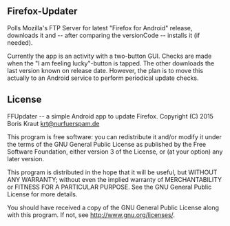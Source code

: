 ## Firefox-Updater

Polls Mozilla's FTP Server for latest "Firefox for Android" release, downloads
it and -- after comparing the versionCode -- installs it (if needed).

Currently the app is an activity with a two-button GUI. Checks are made when
the "I am feeling lucky"-button is tapped. The other downloads the last version
known on release date. However, the plan is to move this actually to an Android
service to perform periodical update checks.

## License

FFUpdater -- a simple Android app to update Firefox.
Copyright (C) 2015 Boris Kraut <krt@nurfuerspam.de>

This program is free software: you can redistribute it and/or modify
it under the terms of the GNU General Public License as published by
the Free Software Foundation, either version 3 of the License, or
(at your option) any later version.

This program is distributed in the hope that it will be useful,
but WITHOUT ANY WARRANTY; without even the implied warranty of
MERCHANTABILITY or FITNESS FOR A PARTICULAR PURPOSE. See the
GNU General Public License for more details.

You should have received a copy of the GNU General Public License
along with this program. If not, see <http://www.gnu.org/licenses/>.
